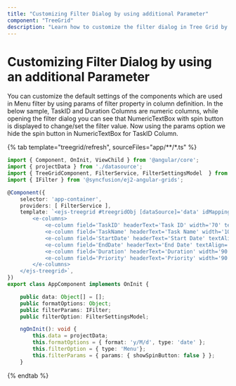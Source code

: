 ```yaml
---
title: "Customizing Filter Dialog by using additional Parameter"
component: "TreeGrid"
description: "Learn how to customize the filter dialog in Tree Grid by using an additional Parameter."
---
```


# Customizing Filter Dialog by using an additional Parameter

You can customize the default settings of the components which are used in Menu filter by using params of filter property in column definition.
In the below sample, TaskID and Duration Columns are numeric columns, while opening the filter dialog you can see that NumericTextBox with spin button is displayed to change/set the filter value. Now using the params option we hide the spin button in NumericTextBox for TaskID Column.

{% tab template="treegrid/refresh", sourceFiles="app/**/*.ts" %}

```typescript
import { Component, OnInit, ViewChild } from '@angular/core';
import { projectData } from './datasource';
import { TreeGridComponent, FilterService, FilterSettingsModel  } from '@syncfusion/ej2-angular-treegrid';
import { IFilter } from '@syncfusion/ej2-angular-grids';

@Component({
    selector: 'app-container',
    providers: [ FilterService ],
    template: `<ejs-treegrid #treegridObj [dataSource]='data' idMapping='TaskID' parentIdMapping='parentID' [treeColumnIndex]='1' [height]='273' [allowFiltering]='true' [filterSettings]='filterOption'>
        <e-columns>
            <e-column field='TaskID' headerText='Task ID' width='70' textAlign='Right' [filter]='filterParams'></e-column>
            <e-column field='TaskName' headerText='Task Name' width='100' ></e-column>
            <e-column field='StartDate' headerText='Start Date' textAlign='Right' [format]='formatOptions'  width='100' ></e-column>
            <e-column field='EndDate' headerText='End Date' textAlign='Right' [format]='formatOptions' width='100'></e-column>
            <e-column field='Duration' headerText='Duration' width='90' textAlign='Right'></e-column>
            <e-column field='Priority' headerText='Priority' width='90'></e-column>
        </e-columns>
    </ejs-treegrid>`,
})
export class AppComponent implements OnInit {

    public data: Object[] = [];
    public formatOptions: Object;
    public filterParams: IFilter;
    public filterOption: FilterSettingsModel;

    ngOnInit(): void {
        this.data = projectData;
        this.formatOptions = { format: 'y/M/d', type: 'date' };
        this.filterOption = { type: 'Menu'};
        this.filterParams = { params: { showSpinButton: false } };
    }

```

{% endtab %}